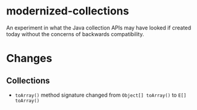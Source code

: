 # modernized-collections

An experiment in what the Java collection APIs may have looked if created today without the concerns of backwards compatibility.

# Changes

## Collections

* `toArray()` method signature changed from `Object[] toArray()` to `E[] toArray()`